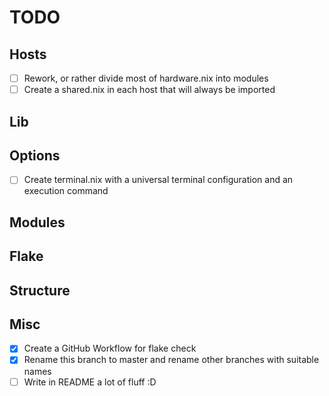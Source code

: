 # TO<!-- it is necessary that this file is not in the search for "TODO" -->DO

## Hosts

- [ ] Rework, or rather divide most of hardware.nix into modules
- [ ] Create a shared.nix in each host that will always be imported

## Lib


## Options

- [ ] Create terminal.nix with a universal terminal configuration and an execution command

## Modules


## Flake


## Structure


## Misc

- [x] Create a GitHub Workflow for flake check
- [x] Rename this branch to master and rename other branches with suitable names
- [ ] Write in README a lot of fluff :D
